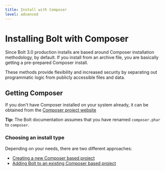 ```yaml
---
title: Install with Composer
level: advanced
---
```

Installing Bolt with Composer
=============================

Since Bolt 3.0 production installs are based around Composer installation
methodology, by default. If you install from an archive file, you are basically
getting a pre-prepared Composer install.

These methods provide flexibility and increased security by separating out
programmatic logic from publicly accessible files and data.

Getting Composer
----------------

If you don't have Composer installed on your system already, it can be obtained
from the [Composer project website](https://getcomposer.org/download/)

<p class="tip"><strong>Tip:</strong> The Bolt documentation assumes that you
have renamed <code>composer.phar</code> to <code>composer</code>.</p>

### Choosing an install type

Depending on your needs, there are two different approaches:
  * [Creating a new Composer based project](creating-a-new-project)
  * [Adding Bolt to an existing Composer based project](adding-to-an-existing-project)

